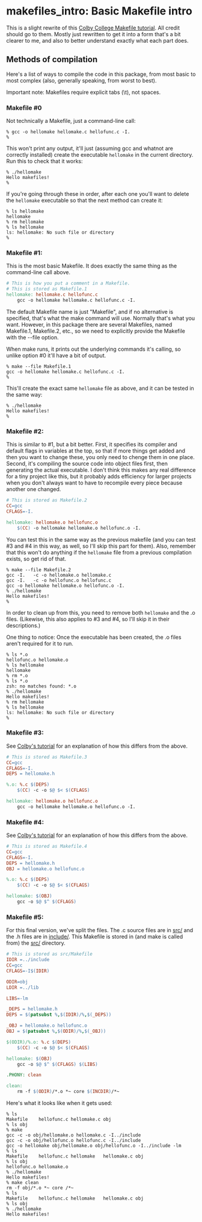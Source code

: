 # makefiles_intro: Basic Makefile intro

This is a slight rewrite of this [Colby College Makefile tutorial](http://www.cs.colby.edu/maxwell/courses/tutorials/maketutor/).  All credit should go to them.  Mostly just rewritten to get it into a form that's a bit clearer to me, and also to better understand exactly what each part does.

## Methods of compilation

Here's a list of ways to compile the code in this package, from most basic to most complex (also, generally speaking, from worst to best).

Important note: Makefiles require explicit tabs (\t), not spaces.

### Makefile #0
Not technically a Makefile, just a command-line call:

```Shell
% gcc -o hellomake hellomake.c hellofunc.c -I.
%
```

This won't print any output, it'll just (assuming gcc and whatnot are correctly installed) create the executable ```hellomake``` in the current directory.  Run this to check that it works:

```Shell
% ./hellomake
Hello makefiles!
%
```

If you're going through these in order, after each one you'll want to delete the ```hellomake``` executable so that the next method can create it:

```Shell
% ls hellomake
hellomake
% rm hellomake
% ls hellomake
ls: hellomake: No such file or directory
%
```

### Makefile #1:

This is the most basic Makefile.  It does exactly the same thing as the command-line call above.

```Makefile
# This is how you put a comment in a Makefile.
# This is stored as Makefile.1
hellomake: hellomake.c hellofunc.c
	gcc -o hellomake hellomake.c hellofunc.c -I.
```

The default Makefile name is just "Makefile", and if no alternative is specified, that's what the make command will use.  Normally that's what you want.  However, in this package there are several Makefiles, named Makefile.1, Makefile.2, etc., so we need to explicitly provide the Makefile with the --file option.

When make runs, it prints out the underlying commands it's calling, so unlike option #0 it'll have a bit of output.

```Shell
% make --file Makefile.1
gcc -o hellomake hellomake.c hellofunc.c -I.
%
```

This'll create the exact same ```hellomake``` file as above, and it can be tested in the same way:

```Shell
% ./hellomake
Hello makefiles!
%
```

### Makefile #2:

This is similar to #1, but a bit better.  First, it specifies its compiler and default flags in variables at the top, so that if more things get added and then you want to change these, you only need to chenge them in one place.  Second, it's compiling the source code into object files first, then generating the actual executable.  I don't think this makes any real difference for a tiny project like this, but it probably adds efficiency for larger projects when you don't always want to have to recompile every piece because another one changed.

```Makefile
# This is stored as Makefile.2
CC=gcc
CFLAGS=-I.

hellomake: hellomake.o hellofunc.o
	$(CC) -o hellomake hellomake.o hellofunc.o -I.
```

You can test this in the same way as the previous makefile (and you can test #3 and #4 in this way, as well, so I'll skip this part for them).  Also, remember that this won't do anything if the ```hellomake``` file from a previous compilation exists, so get rid of that.

```Shell
% make --file Makefile.2
gcc -I.   -c -o hellomake.o hellomake.c
gcc -I.   -c -o hellofunc.o hellofunc.c
gcc -o hellomake hellomake.o hellofunc.o -I.
% ./hellomake
Hello makefiles!
%
```

In order to clean up from this, you need to remove both ```hellomake``` and the .o files. (Likewise, this also applies to #3 and #4, so I'll skip it in their descriptions.)

One thing to notice: Once the executable has been created, the .o files aren't required for it to run.

```Shell
% ls *.o
hellofunc.o	hellomake.o
% ls hellomake
hellomake
% rm *.o
% ls *.o
zsh: no matches found: *.o
% ./hellomake
Hello makefiles!
% rm hellomake
% ls hellomake
ls: hellomake: No such file or directory
% 
```

### Makefile #3:

See [Colby's tutorial](http://www.cs.colby.edu/maxwell/courses/tutorials/maketutor/) for an explanation of how this differs from the above.

```Makefile
# This is stored as Makefile.3
CC=gcc
CFLAGS=-I.
DEPS = hellomake.h

%.o: %.c $(DEPS)
	$(CC) -c -o $@ $< $(CFLAGS)

hellomake: hellomake.o hellofunc.o 
	gcc -o hellomake hellomake.o hellofunc.o -I.
```

### Makefile #4:

See [Colby's tutorial](http://www.cs.colby.edu/maxwell/courses/tutorials/maketutor/) for an explanation of how this differs from the above.

```Makefile
# This is stored as Makefile.4
CC=gcc
CFLAGS=-I.
DEPS = hellomake.h
OBJ = hellomake.o hellofunc.o 

%.o: %.c $(DEPS)
	$(CC) -c -o $@ $< $(CFLAGS)

hellomake: $(OBJ)
	gcc -o $@ $^ $(CFLAGS)
```

### Makefile #5:

For this final version, we've split the files.  The .c source files are in [src/](src/) and the .h files are in [include/](include/).  This Makefile is stored in (and make is called from) the [src/](src/) directory.

```Makefile
# This is stored as src/Makefile
IDIR =../include
CC=gcc
CFLAGS=-I$(IDIR)

ODIR=obj
LDIR =../lib

LIBS=-lm

_DEPS = hellomake.h
DEPS = $(patsubst %,$(IDIR)/%,$(_DEPS))

_OBJ = hellomake.o hellofunc.o 
OBJ = $(patsubst %,$(ODIR)/%,$(_OBJ))

$(ODIR)/%.o: %.c $(DEPS)
	$(CC) -c -o $@ $< $(CFLAGS)

hellomake: $(OBJ)
	gcc -o $@ $^ $(CFLAGS) $(LIBS)

.PHONY: clean

clean:
	rm -f $(ODIR)/*.o *~ core $(INCDIR)/*~
```

Here's what it looks like when it gets used:

```Shell
% ls
Makefile	hellofunc.c	hellomake.c	obj
% ls obj
% make
gcc -c -o obj/hellomake.o hellomake.c -I../include
gcc -c -o obj/hellofunc.o hellofunc.c -I../include
gcc -o hellomake obj/hellomake.o obj/hellofunc.o -I../include -lm
% ls
Makefile	hellofunc.c	hellomake	hellomake.c	obj
% ls obj
hellofunc.o	hellomake.o
% ./hellomake
Hello makefiles!
% make clean
rm -f obj/*.o *~ core /*~
% ls
Makefile	hellofunc.c	hellomake	hellomake.c	obj
% ls obj
% ./hellomake
Hello makefiles!
```
